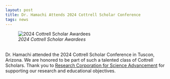 ```yaml
---
layout: post
title: Dr. Hamachi Attends 2024 Cottrell Scholar Conference
tags: news
---
```

<figure>
  <img src="https://lesliehamachi.github.io/post_content/2024_07_09 Cottrell Scholar Conference.png" alt="2024 Cottrell Scholar Awardees" title="2024 Cottrell Scholar Awardees">
  <figcaption><em>2024 Cottrell Scholar Awardees</em></figcaption>
</figure>  
<br>
Dr. Hamachi attended the 2024 Cottrell Scholar Conference in Tuscon, Arizona. We are honored to be part of such a talented class of Cottrell Scholars. Thank you to <a href="https://rescorp.org/">Research Corporation for Science Advancement</a> for supporting our research and educational objectives.

